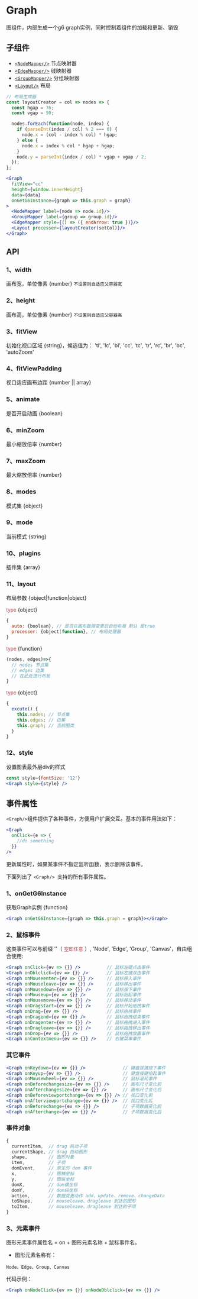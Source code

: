 # Graph

图组件，内部生成一个g6 graph实例，同时控制着组件的加载和更新、销毁

## 子组件
- [`<NodeMapper/>`](node-mapper.md) 节点映射器
- [`<EdgeMapper/>`](edge-mapper.md) 线映射器
- [`<GroupMapper/>`](group-mapper.md) 分组映射器
- [`<Layout/>`](layout.md) 布局

```jsx
// 布局生成器
const layoutCreator = col => nodes => {
  const hgap = 76;
  const vgap = 50;

  nodes.forEach(function(node, index) {
    if (parseInt(index / col) % 2 === 0) {
      node.x = (col - index % col) * hgap;
    } else {
      node.x = index % col * hgap + hgap;
    }
    node.y = parseInt(index / col) * vgap + vgap / 2;
  });
};

<Graph 
  fitView="cc" 
  height={window.innerHeight} 
  data={data}
  onGetG6Instance={graph => this.graph = graph}
>
  <NodeMapper label={node => node.id}/>
  <GroupMapper label={group => group.id}/>
  <EdgeMapper style={() => ({ endArrow: true })}/>
  <Layout processer={layoutCreator(setCol)}/>
</Graph>
```

## API

### 1、width
画布宽，单位像素 {number}
`不设置则自适应父容器宽`

### 2、height
画布高，单位像素 {number}
`不设置则自适应父容器高`

### 3、fitView
初始化视口区域 {string}，候选值为： 'tl', 'lc', 'bl', 'cc', 'tc', 'tr', 'rc', 'br', 'bc', 'autoZoom'

### 4、fitViewPadding
视口适应画布边距 {number || array}

### 5、animate
是否开启动画 {boolean}

### 6、minZoom
最小缩放倍率 {number}

### 7、maxZoom
最大缩放倍率 {number}

### 8、modes
模式集 {object}

### 9、mode
当前模式 {string}

### 10、plugins
插件集 {array}

### 11、layout
布局参数 {object|function|object}

<font color="#bd4147" size=2>type</font> {object}

```js
{
  auto: {boolean}, // 是否在画布数据变更后自动布局 默认 是true
  processer: {object|function}, // 布局处理器
}
```

<font color="#bd4147" size=2>type</font> {function}

```js
(nodes, edges)=>{
  // nodes 节点集
  // edges 边集
  // 在此处进行布局
}
```

<font color="#bd4147" size=2>type</font> {object}

```js
{
  excute() {
    this.nodes; // 节点集
    this.edges; // 边集
    this.graph; // 当前图类
  }
}
```

### 12、style
设置图表最外层div的样式
``` jsx
const style={fontSize: '12'}
<Graph style={style} />
```

## 事件属性
`<Graph/>`组件提供了各种事件，方便用户扩展交互。基本的事件用法如下：
```jsx
<Graph
  onClick={e => {
    //do something
  }}
/>
```

更新属性时，如果某事件不指定监听函数，表示删除该事件。

下面列出了 `<Graph/> `支持的所有事件属性。

### 1、onGetG6Instance
获取Graph实例 {function}
```jsx
<Graph onGetG6Instance={graph => this.graph = graph}></Graph>
```

### 2、鼠标事件
这类事件可以与前缀 ''（ <font color="#bd4147" size=2>空即任意</font> ）, 'Node', 'Edge', 'Group', 'Canvas'，自由组合使用:
```jsx
<Graph onClick={ev => {}} />          // 鼠标左键点击事件
<Graph onDblclick={ev => {}} />       // 鼠标左键双击事件
<Graph onMouseenter={ev => {}} />     // 鼠标移入事件
<Graph onMouseleave={ev => {}} />     // 鼠标移出事件
<Graph onMousedown={ev => {}} />      // 鼠标按下事件
<Graph onMouseup={ev => {}} />        // 鼠标抬起事件
<Graph onMousemove={ev => {}} />      // 鼠标移动事件
<Graph onDragstart={ev => {}} />      // 鼠标开始拖拽事件
<Graph onDrag={ev => {}} />           // 鼠标拖拽事件
<Graph onDragend={ev => {}} />        // 鼠标拖拽结束事件
<Graph onDragenter={ev => {}} />      // 鼠标拖拽进入事件
<Graph onDragleave={ev => {}} />      // 鼠标拖拽移出事件
<Graph onDrop={ev => {}} />           // 鼠标拖拽放置事件
<Graph onContextmenu={ev => {}} />    // 右键菜单事件
```

### 其它事件
```jsx
<Graph onKeydown={ev => {}} />              // 键盘按键按下事件
<Graph onKeyup={ev => {}} />                // 键盘按键抬起事件
<Graph onMousewheel={ev => {}} />           // 鼠标滚轮事件
<Graph onBeforechangesize={ev => {}} />     // 画布尺寸变化前
<Graph onAfterchangesize={ev => {}} />      // 画布尺寸变化后
<Graph onBeforeviewportchange={ev => {}} /> // 视口变化前
<Graph onAfterviewportchange={ev => {}} />  // 视口变化后
<Graph onBeforechange={ev => {}} />         // 子项数据变化前
<Graph onAfterchange={ev => {}} />          // 子项数据变化后
```

### 事件对象

```js
{
  currentItem,  // drag 拖动子项
  currentShape, // drag 拖动图形
  shape,        // 图形对象
  item,         // 子项
  domEvent,     // 原生的 dom 事件
  x,            // 图横坐标
  y,            // 图纵坐标
  domX,         // dom横坐标
  domY,         // dom纵坐标
  action,       // 数据变更动作 add、update、remove、changeData
  toShape,      // mouseleave、dragleave 到达的图形
  toItem,       // mouseleave、dragleave 到达的子项
}
```

### 3、元素事件
图形元素事件属性名 = on + 图形元素名称 + 鼠标事件名。

- 图形元素名称有：
```
Node、Edge、Group、Canvas
```

代码示例：
```jsx
<Graph onNodeClick={ev => {}} onNodeDblclick={ev => {}} />
```